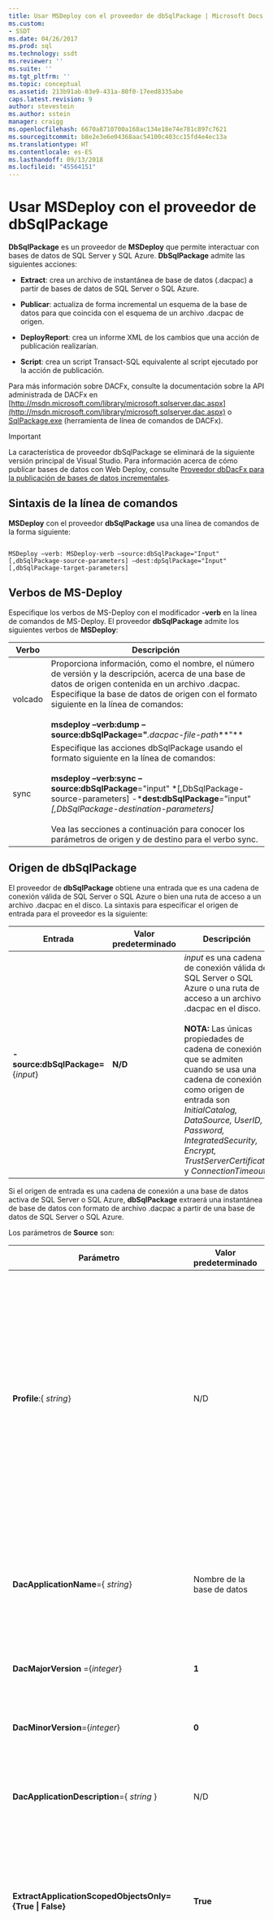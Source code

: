 ```yaml
---
title: Usar MSDeploy con el proveedor de dbSqlPackage | Microsoft Docs
ms.custom:
- SSDT
ms.date: 04/26/2017
ms.prod: sql
ms.technology: ssdt
ms.reviewer: ''
ms.suite: ''
ms.tgt_pltfrm: ''
ms.topic: conceptual
ms.assetid: 213b91ab-03e9-431a-80f0-17eed8335abe
caps.latest.revision: 9
author: stevestein
ms.author: sstein
manager: craigg
ms.openlocfilehash: 6670a8710700a168ac134e18e74e781c897c7621
ms.sourcegitcommit: b8e2e3e6e04368aac54100c403cc15fd4e4ec13a
ms.translationtype: HT
ms.contentlocale: es-ES
ms.lasthandoff: 09/13/2018
ms.locfileid: "45564151"
---
```

# <a name="using-msdeploy-with-dbsqlpackage-provider"></a>Usar MSDeploy con el proveedor de dbSqlPackage
**DbSqlPackage** es un proveedor de **MSDeploy** que permite interactuar con bases de datos de SQL Server y SQL Azure. **DbSqlPackage** admite las siguientes acciones:  
  
-   **Extract**: crea un archivo de instantánea de base de datos (.dacpac) a partir de bases de datos de SQL Server o SQL Azure.  
  
-   **Publicar**: actualiza de forma incremental un esquema de la base de datos para que coincida con el esquema de un archivo .dacpac de origen.  
  
-   **DeployReport**: crea un informe XML de los cambios que una acción de publicación realizarían.  
  
-   **Script**: crea un script Transact\-SQL equivalente al script ejecutado por la acción de publicación.  
  
Para más información sobre DACFx, consulte la documentación sobre la API administrada de DACFx en [http://msdn.microsoft.com/library/microsoft.sqlserver.dac.aspx](http://msdn.microsoft.com/library/microsoft.sqlserver.dac.aspx) o [SqlPackage.exe](../tools/sqlpackage.md) (herramienta de línea de comandos de DACFx).  
  
> [!IMPORTANT]  
> La característica de proveedor dbSqlPackage se eliminará de la siguiente versión principal de Visual Studio. Para información acerca de cómo publicar bases de datos con Web Deploy, consulte [Proveedor dbDacFx para la publicación de bases de datos incrementales](http://www.iis.net/learn/publish/using-web-deploy/dbdacfx-provider-for-incremental-database-publishing).  
  
## <a name="command-line-syntax"></a>Sintaxis de la línea de comandos  
**MSDeploy** con el proveedor **dbSqlPackage** usa una línea de comandos de la forma siguiente:  
  
```  
  
MSDeploy –verb: MSDeploy-verb –source:dbSqlPackage="Input"[,dbSqlPackage-source-parameters] –dest:dpSqlPackage="Input"[,dbSqlPackage-target-parameters]  
```  
  
## <a name="ms-deploy-verbs"></a>Verbos de MS-Deploy  
Especifique los verbos de MS-Deploy con el modificador **-verb** en la línea de comandos de MS-Deploy. El proveedor **dbSqlPackage** admite los siguientes verbos de **MSDeploy**:  
  
|Verbo|Descripción|  
|--------|---------------|  
|volcado|Proporciona información, como el nombre, el número de versión y la descripción, acerca de una base de datos de origen contenida en un archivo .dacpac. Especifique la base de datos de origen con el formato siguiente en la línea de comandos:<br /><br />**msdeploy –verb:dump –source:dbSqlPackage="***.dacpac-file-path***"**|  
|sync|Especifique las acciones dbSqlPackage usando el formato siguiente en la línea de comandos:<br /><br />**msdeploy –verb:sync –source:dbSqlPackage**="input" *[,DbSqlPackage-source-parameters] -***dest:dbSqlPackage**="input" *[,DbSqlPackage-destination-parameters]*<br /><br />Vea las secciones a continuación para conocer los parámetros de origen y de destino para el verbo sync.|  
  
## <a name="dbsqlpackage-source"></a>Origen de dbSqlPackage  
El proveedor de **dbSqlPackage** obtiene una entrada que es una cadena de conexión válida de SQL Server o SQL Azure o bien una ruta de acceso a un archivo .dacpac en el disco.  La sintaxis para especificar el origen de entrada para el proveedor es la siguiente:  
  
|Entrada|Valor predeterminado|Descripción|  
|---------|-----------|---------------|  
|**-source:dbSqlPackage=**{*input*}|**N/D**|*input* es una cadena de conexión válida de SQL Server o SQL Azure o una ruta de acceso a un archivo .dacpac en el disco.<br /><br />**NOTA:** Las únicas propiedades de cadena de conexión que se admiten cuando se usa una cadena de conexión como origen de entrada son *InitialCatalog, DataSource, UserID, Password, IntegratedSecurity, Encrypt, TrustServerCertificate* y *ConnectionTimeout*.|  
  
Si el origen de entrada es una cadena de conexión a una base de datos activa de SQL Server o SQL Azure, **dbSqlPackage** extraerá una instantánea de base de datos con formato de archivo .dacpac a partir de una base de datos de SQL Server o SQL Azure.  
  
Los parámetros de **Source** son:  
  
|Parámetro|Valor predeterminado|Descripción|  
|-------------|-----------|---------------|  
|**Profile**:{ *string*}|N/D|Especifica la ruta de acceso a un archivo para un perfil de publicación DAC. El perfil define una colección de propiedades y variables que se usarán cuando se genere el archivo .dacpac resultante. El perfil de publicación se pasa al destino y se usa como opciones predeterminadas cuando se lleva a cabo una acción **Publish**, **Script** o **DeployReport**.|  
|**DacApplicationName**={ *string*}|Nombre de la base de datos|Define el nombre de la aplicación que se va a guardar en los metadatos del DACPAC. La cadena predeterminada es el nombre de la base de datos.|  
|**DacMajorVersion** ={*integer*}|**1**|Define la versión principal que se va a guardar en los metadatos del DACPAC.|  
|**DacMinorVersion**={*integer*}|**0**|Define la versión secundaria que se va a guardar en los metadatos del DACPAC.|  
|**DacApplicationDescription**={ *string* }|N/D|Define la descripción de la aplicación que se va a guardar en los metadatos del DACPAC.|  
|**ExtractApplicationScopedObjectsOnly={True &#124; False}**|**True**|Si es **True**, solo extrae los objetos con ámbito de aplicación del origen. Si es **False**, extrae tanto los objetos con ámbito de aplicación como los objetos con ámbito diferente al de aplicación.|  
|**ExtractReferencedServerScopedElements={True &#124; False}**|**True**|Si es **True**, se extraen los objetos de inicio de sesión, de auditoría de servidor y de credencial a los que hacen referencia los objetos de base de datos de origen.|  
|**ExtractIgnorePermissions={True &#124; False}**|**False**|Si es **True**, omite los permisos de extracción de todos los objetos extraídos; si es **False**, no los extrae.|  
|**ExtractStorage={File&#124;Memory}**|**Archivo**|Especifica el tipo de almacenamiento de seguridad para el modelo de esquema que se usa durante la extracción.|  
|**ExtractIgnoreExtendedProperties={True&#124;False}**|**False**|Especifica si se deben omitir las propiedades extendidas.|  
|**VerifyExtraction = {True&#124;False}**|**False**|Especifica si el archivo DACPAC que se extrajo debe comprobarse.|  
  
## <a name="dbsqlpackage-destination"></a>Destino de DbSqlPackage  
El proveedor de **dbSqlPackage** acepta una cadena de conexión válida de SQL Server o SQL Azure o bien una ruta de acceso a un archivo .dacpac en el disco como entrada de destino.  La sintaxis para especificar el destino de entrada para el proveedor es la siguiente:  
  
|Entrada|Valor predeterminado|Descripción|  
|---------|-----------|---------------|  
|-**dest:dbSqlPackage**={*input*}|N/D|*input* es una cadena de conexión válida de SQL Server o SQL Azure o una ruta de acceso completa o parcial a un archivo .dacpac en el disco. Si *input* es una ruta de acceso a un archivo, no se pueden especificar otros parámetros.|  
  
Los parámetros de **Destination** siguientes se encuentran disponibles para todas las operaciones de **dbSqlPackage**:  
  
|Propiedad|Valor predeterminado|Descripción|  
|------------|-----------|---------------|  
|**Action={Publish&#124;DeployReport&#124;Script}**|N/D|Parámetro opcional que especifica la acción que se va a llevar a cabo en **Destination**.|  
|**AllowDropBlockingAssemblies ={True &#124; False}**|**False**|Especifica si la publicación de **SqlClr** quita los ensamblados de bloqueo como parte del plan de implementación. De forma predeterminada, cualquier ensamblado de bloqueo o de referencia bloquea la actualización de un ensamblado si el ensamblado de referencia debe quitarse.|  
|**AllowIncompatiblePlatform={True &#124; False}**|**False**|Especifica si la acción de publicar debe continuar a pesar de las posibles plataformas de SQL Server incompatibles.|  
|**BackupDatabaseBeforeChanges={True &#124; False}**|**False**|Hace una copia de seguridad de la base de datos antes de implementar ningún cambio.|  
|**BlockOnPossibleDataLoss={ True &#124; False}**|**True**|Especifica si el episodio de publicación se termina si la operación de publicación puede ocasionar la pérdida de datos.|  
|**BlockWhenDriftDetected={ True &#124; False}**|**True**|Especifica si bloquear la actualización de una base de datos cuyo esquema ha dejado de corresponderse con su registro o no está registrada.|  
|**CommentOutSetVarDeclarations= {True &#124; False}**|**False**|Especifica si las declaraciones de variable **SETVAR** se incluyen entre comentarios en el script de publicación generado. Puede optar por esta opción si piensa usar una herramienta como **SQLCMD.exe** para especificar los valores de la línea de comandos al publicar.|  
|**CompareUsingTargetCollation={ True &#124; False}**|**False**|Esta configuración determina la forma en que se trata la intercalación de la base de datos durante la implementación; de forma predeterminada, la intercalación de la base de datos de destino se actualizará si no coincide con la especificada por el origen.  Cuando se ha establecido esta opción, se usará la intercalación de la base de datos (o servidor) de destino.|  
|**CreateNewDatabase={ True &#124; False}**|**False**|Especifica si la base de datos de destino debe actualizarse o si se va a quitar para volver a crearse al publicar en una base de datos.|  
|**DeployDatabaseInSingleUserMode={ True &#124; False}**|**False**|Si es **True**, la base de datos se establecerá en modo de usuario único antes de implementarse.|  
|**DisableAndReenableDdlTriggers={True &#124; False}**|**True**|Especifica si los desencadenadores del Lenguaje de definición de datos (DDL) se deshabilitan al principio del proceso de publicación y se vuelven a habilitar al final de la acción de publicación.|  
|**DoNotAlterChangeDataCaptureObjects={ True &#124; False}**|**True**|Si es **True**, los objetos de captura de datos modificados no se verán alterados.|  
|**DoNotAlterReplicatedObjects=( True &#124; False}**|**True**|Especifica si los objetos que se replican se van a identificar durante la comprobación.|  
|**DropConstraintsNotInSource= {True &#124; False}**|**True**|Especifica si la acción de publicación quita las restricciones que no existen en la instantánea de base de datos (.dacpac) de la base de datos de destino al publicar en una base de datos.|  
|**DropDmlTriggersNotInSource= {True &#124; False}**|**True**|Especifica si la acción de publicación quita los desencadenadores del Lenguaje de manipulación de datos (DML) que no existen en la instantánea de base de datos (.dacpac) de la base de datos de destino al publicar en una base de datos.|  
|**DropExtendedPropertiesNotInSource= {True &#124; False}**|**True**|Especifica si la acción de publicación quita las propiedades extendidas que no existen en la instantánea de base de datos (.dacpac) de la base de datos de destino al publicar en una base de datos.|  
|**DropIndexesNotInSource= {True &#124; False}**|**True**|Especifica si la acción de publicación quita los índices que no existen en la instantánea de base de datos (.dacpac) de la base de datos de destino al publicar en una base de datos.|  
|**DropObjectsNotInSource= {True &#124; False}**|**False**|Especifica si los objetos que no existen en el archivo de instantánea de base de datos (.dacpac) se quitarán de la base de datos de destino al publicar en una base de datos.|  
|**DropPermissionsNotInSource= {True &#124; False}**|**False**|Especifica si la acción de publicación quita los permisos de acción que no existen en la instantánea de base de datos (.dacpac) de la base de datos de destino al publicar en una base de datos.|  
|**DropRoleMembersNotInSource= {True &#124; False}**|**False**|Especifica si la acción de publicación quita los miembros del rol que no existen en la instantánea de base de datos (.dacpac) de la base de datos de destino al publicar en una base de datos.|  
|**GenerateSmartDefaults={True &#124; False}**|**False**|Especifica si **SqlPackage.exe** proporciona un valor predeterminado automáticamente cuando actualiza una tabla que contiene datos con una columna que no admite valores NULL.|  
|**IgnoreAnsiNulls= {True &#124; False}**|**False**|Especifica si se omitirán o se actualizarán las diferencias en la opción **ANSI NULLS** al publicar en una base de datos.|  
|**IgnoreAuthorizer= {True &#124; False}**|**False**|Especifica si se omitirán o se actualizarán las diferencias en el autorizador al publicar en una base de datos.|  
|**IgnoreColumnCollation= {True &#124; False}**|**False**|Especifica si se omitirán o se actualizarán las diferencias en la intercalación de columnas al publicar en una base de datos.|  
|**IgnoreComments= {True &#124; False}**|**False**|Especifica si se omitirán o se actualizarán las diferencias en el orden de comentarios al publicar en una base de datos.|  
|**IgnoreCryptographicProviderFile= {True &#124; False}**|**True**|Especifica si se omitirán o se actualizarán las diferencias en la ruta de acceso a los archivos para un proveedor criptográfico al publicar en una base de datos.|  
|**IgnoreDdlTriggerOrder= {True &#124; False}**|**False**|Especifica si se omitirán o se actualizarán las diferencias en el orden de los desencadenadores del Lenguaje de definición de datos (DDL) al publicar en una base de datos.|  
|**IgnoreDdlTriggerState={True &#124; False}**|**False**|Especifica si se omitirán o se actualizarán las diferencias en el estado habilitado o deshabilitado de los desencadenadores DDL al publicar en una base de datos.|  
|**IgnoreDefaultSchema={True &#124; False}**|**False**|Especifica si se omitirán o se actualizarán las diferencias en el esquema predeterminado al publicar en una base de datos.|  
|**IgnoreDmlTriggerOrder= {True &#124; False}**|**False**|Especifica si se omitirán o se actualizarán las diferencias en el orden de los desencadenadores DML al publicar en una base de datos.|  
|**IgnoreDmlTriggerState= {True &#124; False}**|**False**|Especifica si se omitirán o se actualizarán las diferencias en el estado habilitado o deshabilitado de los desencadenadores DML al publicar en una base de datos.|  
|**IgnoreExtendedProperties= {True &#124; False}**|**False**|Especifica si se omitirán o se actualizarán las diferencias en las propiedades extendidas al publicar en una base de datos.|  
|**IgnoreFileAndLogFilePath={True &#124; False}**|**True**|Especifica si se omitirán o se actualizarán las diferencias en la ruta de acceso a los archivos y los archivos de registro al publicar en una base de datos.|  
|**IgnoreFilegroupPlacement= {True &#124; False}**|**True**|Especifica si se omitirán o se actualizarán las diferencias en la colocación de los **FILEGROUP** al publicar en una base de datos.|  
|**IgnoreFileSize= {True &#124; False}**|**True**|Especifica si se omitirán o se actualizarán las diferencias en los tamaños de los archivos al publicar en una base de datos.|  
|**IgnoreFillFactor= {True &#124; False}**|**True**|Especifica si se omitirán o se actualizarán las diferencias en los factores de relleno al publicar en una base de datos.|  
  
|Propiedad|Valor predeterminado|Descripción|  
|------------|-----------|---------------|  
|**IgnoreFullTextCatalogFilePath= {True &#124; False}**|**True**|Especifica si se omitirán o se actualizarán las diferencias en la ruta de acceso a los archivos de índice de texto completo al publicar en una base de datos.|  
|**IgnoreIdentitySeed= {True &#124; False}**|**False**|Especifica si se omitirán o se actualizarán las diferencias en la inicialización de una columna de identidad al publicar en una base de datos.|  
|**IgnoreIncrement= {True &#124; False}**|**False**|Especifica si se omitirán o se actualizarán las diferencias en el incremento de una columna de identidad al publicar en una base de datos.|  
|**IgnoreIndexOptions ={True &#124; False}**|**False**|Especifica si se omitirán o se actualizarán las diferencias en las opciones de índice al publicar en una base de datos.|  
|**IgnoreIndexPadding= {True &#124; False}**|**True**|Especifica si se omitirán o se actualizarán las diferencias en el relleno de índice al publicar en una base de datos.|  
|**IgnoreKeywordCasing= {True &#124; False}**|**True**|Especifica si se omitirán o se actualizarán las diferencias en las mayúsculas y minúsculas de las palabras clave al publicar en una base de datos.|  
|**IgnoreLockHintsOnIndexes= {True &#124; False}**|**False**|Especifica si se omitirán o se actualizarán las diferencias en las sugerencias de bloqueo o índices al publicar en una base de datos.|  
|**IgnoreLoginSids= {True &#124; False}**|**True**|Especifica si se omitirán o se actualizarán las diferencias en el identificador de seguridad (SID) al publicar en una base de datos.|  
|**IgnoreNotForReplication= {True &#124; False}**|**False**|Especifica si se omitirá o se actualizará la configuración de not-for-replication al publicar en una base de datos.|  
|**IgnoreObjectPlacementOnPartitionScheme= {True &#124; False}**|**True**|Especifica si se omitirá o se actualizará la colocación de un objeto en un esquema de partición al publicar en una base de datos.|  
|**IgnorePartitionSchemes= {True &#124; False}**|**False**|Especifica si se omitirán o se actualizarán las diferencias en los esquemas de partición y las funciones al publicar en una base de datos.|  
|**IgnorePermissions= {True &#124; False}**|**False**|Especifica si se omitirán o se actualizarán las diferencias en los permisos al publicar en una base de datos.|  
|**IgnoreQuotedIdentifiers= {True &#124; False}**|**False**|Especifica si se omitirán o se actualizarán las diferencias en los valores de identificadores entre comillas al publicar en una base de datos.|  
|**IgnoreRoleMembership={True &#124; False}**|**False**|Especifica si se omitirán o se actualizarán las diferencias en las pertenencias a roles de los inicios de sesión al publicar en una base de datos.|  
|**IgnoreRouteLifetime= {True &#124; False}**|**True**|Especifica si se van a omitir o actualizar las diferencias en las pertenencias a roles de los inicios de sesión al publicar en una base de datos.|  
|**IgnoreSemicolonBetweenState= {True &#124; False}**|**True**|Especifica si se omitirán o se actualizarán las diferencias en los puntos y coma entre las instrucciones Transact-SQL al publicar en una base de datos.|  
|**IgnoreTableOptions= {True &#124; False}**|**False**|Especifica si se omitirán o se actualizarán las diferencias en las opciones de tabla al publicar en una base de datos.|  
|**IgnoreUserSettingsObjects= {True &#124; False}**|**False**|Especifica si se omitirán o se actualizarán las diferencias en las opciones de usuario al publicar en una base de datos.|  
|**IgnoreWhitespace= {True &#124; False}**|**True**|Especifica si se omitirán o se actualizarán las diferencias en los espacios en blanco al publicar en una base de datos.|  
|**IgnoreWithNocheckOnCheckConstraints={True &#124; False}**|**False**|Especifica si se omitirán o se actualizarán las diferencias en el valor de la cláusula **WITH NOCHECK** para las restricciones CHECK al publicar en una base de datos.|  
|**IgnoreWithNocheckOnForeignKeys={True &#124; False}**|**False**|Especifica si se omitirán o se actualizarán las diferencias en el valor de la cláusula **WITH NOCHECK** para las claves externas al publicar en una base de datos.|  
|**IncludeCompositeObjects= {True &#124; False}**|**False**|Especifica si se incluyen todos los elementos compuestos como parte de una sola operación de publicación.|  
|**IncludeTransactionalScripts={True &#124; False}**|**False**|Especifica si se usan instrucciones transaccionales siempre que sea posible al publicar en una base de datos.|  
|**NoAlterStatementsToChangeClrTypes={True &#124; False}**|**False**|Especifica que la acción de publicación debe quitar y volver a crear siempre un ensamblado en lugar de emitir una instrucción ALTER ASSEMBLY.|  
|**PopulateFilesOnFilegroups= {True &#124; False}**|**True**|Especifica si también se crea un archivo nuevo al crear un nuevo **FileGroup** en la base de datos de destino.|  
|**RegisterDataTierApplication={True &#124; False}**|**False**|Especifica si el esquema está registrado con el servidor de base de datos.|  
|**ScriptDatabaseCollation {True &#124; False}**|**False**|Especifica si se omitirán o se actualizarán las diferencias en la intercalación de la base de datos al publicar en una base de datos.|  
|**ScriptDatabaseCompatibility= {True &#124; False}**|**True**|Especifica si se omitirán o se actualizarán las diferencias en la compatibilidad de la base de datos al publicar en una base de datos.|  
|**ScriptDatabaseOptions= {True &#124; False}**|**True**|Especifica si se establecen o se actualizan las propiedades de la base de datos de destino al publicar en una base de datos.|  
|**ScriptFileSize={True &#124; False}**|**False**|Controla si el tamaño se especifica cuando se agrega un archivo a un grupo de archivos.|  
|**ScriptNewConstraintValidation= {True &#124; False}**|**True**|Especifica si se comprueban todas las restricciones como un conjunto al final de la publicación, evitando los errores en los datos que ocasiona un restricción de clave externa o CHECK a la mitad de una acción de publicación. Si esta opción es **False**, las restricciones se publican sin comprobar los datos correspondientes.|  
|**ScriptDeployStateChecks={True &#124; False}**|**False**|Especifica si se generan instrucciones en el script de publicación para comprobar que los nombres del servidor y de la base de datos coinciden con los especificados en el proyecto de base de datos.|  
|**ScriptRefreshModule= {True &#124; False}**|**True**|Especifica si incluir instrucciones de actualización al final del script de publicación.|  
|**Storage={File&#124;Memory}**|**Memoria**|Especifica la forma en que se almacenan los elementos cuando se genera el modelo de base de datos. Por motivos de rendimiento, el valor predeterminado es **Memory** (Memoria). Cuando se trata de bases de datos grandes, se requiere un almacenamiento de seguridad de archivos.|  
|**TreatVerificationErrorsAsWarnings= {True &#124; False}**|**False**|Especifica si se deben tratar como advertencias los errores que se producen durante la comprobación de la publicación. La comprobación se realiza con el plan de implementación generado antes de que el plan se ejecute con la base de datos de destino. El plan de comprobación detecta problemas, como la pérdida de objetos solo en el destino (por ejemplo, índices) que deben quitarse para hacer un cambio. La comprobación también detecta situaciones en las que existen dependencias (como tablas o vistas) debido a una referencia a un proyecto compuesto, pero no existen en la base de datos de destino. Podría elegir tratar los errores de comprobación como advertencias para obtener una lista completa de los problemas en lugar de permitir que la acción de publicación se detenga cuando se produce el primer error.|  
|**UnmodifiableObjectWarnings= {True &#124; False}**|**True**|Especifica si generar advertencias cuando se encuentren diferencias en los objetos que no se puedan modificar (por ejemplo, si el tamaño de archivo o las rutas de acceso a los archivos son diferentes para un archivo).|  
|**VerifyCollationCompatibility={True &#124; False}**|**True**|Especifica si se comprobó la compatibilidad de intercalación.|  
|**VerifyDeployment={True &#124; False}**|**True**|Especifica si realizar comprobaciones antes de la publicación que detengan la acción de publicación si hay problemas que podrían impedir que la publicación se realizara correctamente. Por ejemplo, su acción de publicación podría detenerse si obtiene errores durante la publicación porque las claves externas en la base de datos de destino no existen en el proyecto de base de datos.|  
  
> [!NOTE]  
> Los parámetros de destino que se especifiquen invalidarán a aquellos especificados en el perfil de publicación de origen.  
  
> [!NOTE]  
> Es preciso especificar las variables y los valores de **SQLCMD** en el parámetro de origen del perfil de publicación, ya que no se pueden especificar como un parámetro de destino.  
  
Los parámetros de **Destination** siguientes solo están disponibles para las operaciones **DeployReport** y **Script**:  
  
|Parámetro|Valor predeterminado|Descripción|  
|-------------|-----------|---------------|  
|**OutputPath**={ *string* }|N/D|Parámetro opcional que indica a **dbSqlPackage** que cree el archivo de resultados DeployReport o el archivo de resultados Script SQL en la ubicación del disco que especifica *string*. Esta acción sobrescribe los scripts que residen actualmente en la ubicación que indica la cadena.|  
  
> [!NOTE]  
> Si no se proporciona el parámetro **OutputPath** para una acción **DeployReport** o **Script**, se devuelven los resultados en forma de mensaje.  
  
## <a name="examples"></a>Ejemplos  
Esta es una sintaxis de ejemplo para una operación **Extract** mediante **dbSqlPackage**:  
  
```  
MSDeploy.exe –verb:sync –source:dbSqlPackage="<source connection string>”,<source parameter> –dest:dbSqlPackage="<target dacpac file path>”  
```  
  
Esta es una sintaxis de ejemplo para una operación **Publish** mediante **dbSqlPackage**:  
  
```  
MSDeploy.exe –verb:sync –source:dbSqlPackage="<source dacpac file path>" –dest:dbSqlPackage="<target SQL Server/SQL Azure connection string>",Action=Publish,<destination parameters>  
```  
  
Esta es una sintaxis de ejemplo para una operación **DeployReport** mediante **dbSqlPackage**:  
  
```  
MSDeploy.exe –verb:sync –source:dbSqlPackage="<source dacpac file path>" –dest:dbSqlPackage="<target SQL Server/SQL Azure connection string>",Action=DeployReport,OutputPath="<path to output XML file>",<destination parameters>  
```  
  
Esta es una sintaxis de ejemplo para una operación **Script** mediante **dbSqlPackage**:  
  
```  
MSDeploy.exe –verb:sync –source:dbSqlPackage="<source dacpac file path>" –dest:dbSqlPackage="<target SQL Server/SQL Azure connection string>",Action=Script,OutputPath="<path to output sql script>",<destination parameters>  
```  
  
